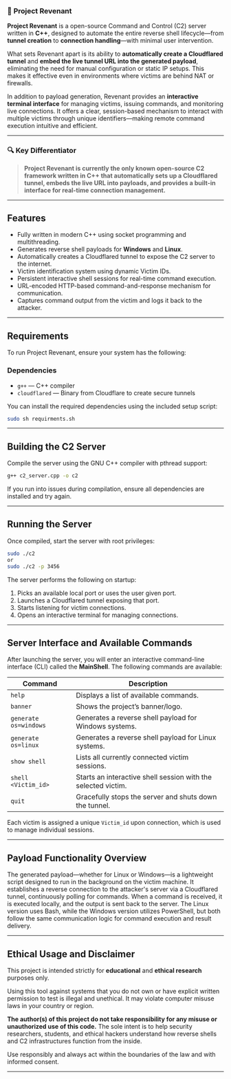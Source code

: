 
### 📖 **Project Revenant** 

**Project Revenant** is a open-source Command and Control (C2) server written in **C++**, designed to automate the entire reverse shell lifecycle—from **tunnel creation** to **connection handling**—with minimal user intervention.

What sets Revenant apart is its ability to **automatically create a Cloudflared tunnel** and **embed the live tunnel URL into the generated payload**, eliminating the need for manual configuration or static IP setups. This makes it effective even in environments where victims are behind NAT or firewalls.

In addition to payload generation, Revenant provides an **interactive terminal interface** for managing victims, issuing commands, and monitoring live connections. It offers a clear, session-based mechanism to interact with multiple victims through unique identifiers—making remote command execution intuitive and efficient.

---

### 🔍 Key Differentiator

> **Project Revenant is currently the only known open-source C2 framework written in C++ that automatically sets up a Cloudflared tunnel, embeds the live URL into payloads, and provides a built-in interface for real-time connection management.**

---

## Features

* Fully written in modern C++ using socket programming and multithreading.
* Generates reverse shell payloads for **Windows** and **Linux**.
* Automatically creates a Cloudflared tunnel to expose the C2 server to the internet.
* Victim identification system using dynamic Victim IDs.
* Persistent interactive shell sessions for real-time command execution.
* URL-encoded HTTP-based command-and-response mechanism for communication.
* Captures command output from the victim and logs it back to the attacker.

---

## Requirements

To run Project Revenant, ensure your system has the following:

### Dependencies

* `g++` — C++ compiler
* `cloudflared` — Binary from Cloudflare to create secure tunnels

You can install the required dependencies using the included setup script:

```bash
sudo sh requirments.sh
```

---

## Building the C2 Server

Compile the server using the GNU C++ compiler with pthread support:

```bash
g++ c2_server.cpp -o c2
```

If you run into issues during compilation, ensure all dependencies are installed and try again.

---

## Running the Server

Once compiled, start the server with root privileges:

```bash
sudo ./c2
or
sudo ./c2 -p 3456
```

The server performs the following on startup:

1. Picks an available local port or uses the user given port.
2. Launches a Cloudflared tunnel exposing that port.
3. Starts listening for victim connections.
4. Opens an interactive terminal for managing connections.

---

## Server Interface and Available Commands

After launching the server, you will enter an interactive command-line interface (CLI) called the **MainShell**. The following commands are available:

| Command               | Description                                                   |
| --------------------- | ------------------------------------------------------------- |
| `help`                | Displays a list of available commands.                        |
| `banner`              | Shows the project’s banner/logo.                              |
| `generate os=windows` | Generates a reverse shell payload for Windows systems.        |
| `generate os=linux`   | Generates a reverse shell payload for Linux systems.          |
| `show shell`          | Lists all currently connected victim sessions.                |
| `shell <Victim_id>`   | Starts an interactive shell session with the selected victim. |
| `quit`                | Gracefully stops the server and shuts down the tunnel.        |

Each victim is assigned a unique `Victim_id` upon connection, which is used to manage individual sessions.

---

## Payload Functionality Overview

The generated payload—whether for Linux or Windows—is a lightweight script designed to run in the background on the victim machine. It establishes a reverse connection to the attacker's server via a Cloudflared tunnel, continuously polling for commands. When a command is received, it is executed locally, and the output is sent back to the server. The Linux version uses Bash, while the Windows version utilizes PowerShell, but both follow the same communication logic for command execution and result delivery.

---

## Ethical Usage and Disclaimer

This project is intended strictly for **educational** and **ethical research** purposes only.

Using this tool against systems that you do not own or have explicit written permission to test is illegal and unethical. It may violate computer misuse laws in your country or region.

**The author(s) of this project do not take responsibility for any misuse or unauthorized use of this code.** The sole intent is to help security researchers, students, and ethical hackers understand how reverse shells and C2 infrastructures function from the inside.

Use responsibly and always act within the boundaries of the law and with informed consent.

---
